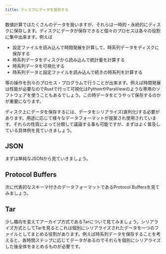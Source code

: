 ```yaml
---
title: ディスクにデータを保存する
---
```


数値計算ではたくさんのデータを扱いますが、それらは一時的・永続的にディスクに保存します。ディスクにデータが保存できると個々のプロセスは各々の役割に集中出来ます。例えば

- 設定ファイルを読み込んで時間発展を計算して、時系列データをディスクに保存する
- 時系列データをディスクから読み込んで統計量を計算する
- 時系列データを可視化する
- 時系列データと設定ファイルを読み込んで続きの時系列を計算する

等の操作を別々のプロセス・プログラムで行うことが出来ます。例えば時間発展は性能が必要なのでRustで行って可視化はPythonやParaViewのような専用のソフトウェアを使うこともあるでしょう。この時データをどうやって保存するのかが重要になります。

ディスク上にデータを保存するには、データをシリアライズ(直列化)する必要があります。用途に応じて様々なデータフォーマットが提案され使用されています。それらの性質によって分類して議論する事も可能ですが、まずはよく普及している具体例を見ていきましょう。

JSON
-----
まずは単純なJSONから見ていきましょう。

Protocol Buffers
----------------
次に代表的なスキーマ付きのデータフォーマットであるProtocol Buffersを見てみましょう。

Tar
----
少し趣向を変えてアーカイブ方式であるTarについて見てみましょう。シリアライズ方式としてTarを見るとこれは個別にシリアライズされたデータを一つのファイルとしてまとめる役割があります。例えば時系列データを保存することを考えると、各時間ステップに応じてデータがあるのでそれらを個別にシリアライズした後全体をまとめるものが必要です。

